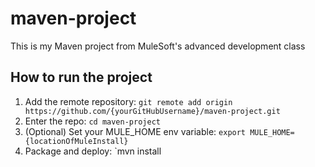  # maven-project
This is my Maven project from MuleSoft's advanced development class
## How to run the project
1. Add the remote repository: `git remote add origin https://github.com/{yourGitHubUsername}/maven-project.git`
2. Enter the repo: `cd maven-project`
3. (Optional) Set your MULE_HOME env variable: `export MULE_HOME={locationOfMuleInstall}` 
4. Package and deploy: `mvn install
